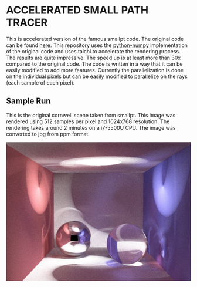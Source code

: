 # ACCELERATED SMALL PATH TRACER
This is accelerated version of the famous smallpt code. The original code can be found [here](http://www.kevinbeason.com/smallpt/). This repository uses the [python-numpy](https://github.com/matt77hias/numpy-smallpt) implementation of the original code and uses taichi to accelerate the rendering process. The results are quite impressive. The speed up is at least more than 30x compared to the original code. The code is written in a way that it can be easily modified to add more features. Currently the parallelization is done on the individual pixels but can be easily modified to parallelize on the rays (each sample of each pixel).

## Sample Run
This is the original cornwell scene taken from smallpt. This image was rendered using 512 samples per pixel and 1024x768 resolution. The rendering takes around 2 minutes on a i7-5500U CPU. The image was converted to jpg from ppm format.

![Sample Image](./docs/taichi-cornwell.jpg)